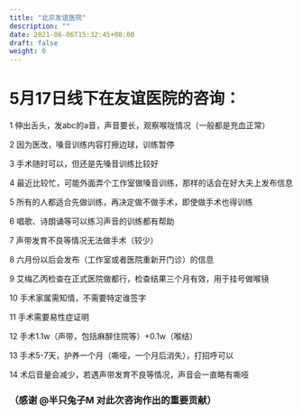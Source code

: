 ```yaml
---
title: "北京友谊医院"
description: ""
date: 2021-06-06T15:32:45+08:00
draft: false
weight: 0
---
```

# 5月17日线下在友谊医院的咨询：


1 伸出舌头，发abc的a音，声音要长，观察喉咙情况（一般都是充血正常）

2 因为医改，嗓音训练内容打擦边球，训练暂停

3 手术随时可以，但还是先嗓音训练比较好

4 最近比较忙，可能外面弄个工作室做嗓音训练，那样的话会在好大夫上发布信息

5 所有的人都适合先做训练，再决定做不做手术，即使做手术也得训练

6 唱歌、诗朗诵等可以练习声音的训练都有帮助

7 声带发育不良等情况无法做手术（较少）

8 六月份以后会发布（工作室或者医院重新开门诊）的信息

9 艾梅乙丙检查在正式医院做都行，检查结果三个月有效，用于挂号做喉镜

10 手术家属需知情，不需要特定谁签字

11 手术需要易性症证明

12 手术1.1w（声带，包括麻醉住院等）+0.1w（喉结）

13 手术5-7天，护养一个月（嘶哑，一个月后消失），打招呼可以

14 术后音量会减少，若遇声带发育不良等情况，声音会一直略有嘶哑

### （感谢 @半只兔子M 对此次咨询作出的重要贡献）